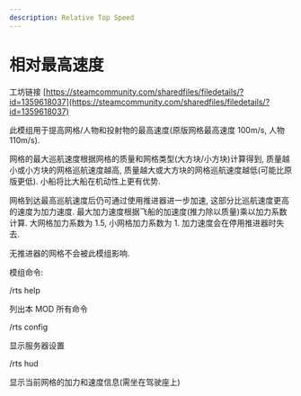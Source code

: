 ```yaml
---
description: Relative Top Speed
---
```


# 相对最高速度

工坊链接 [https://steamcommunity.com/sharedfiles/filedetails/?id=1359618037](https://steamcommunity.com/sharedfiles/filedetails/?id=1359618037)

此模组用于提高网格/人物和投射物的最高速度(原版网格最高速度 100m/s, 人物 110m/s).

网格的最大巡航速度根据网格的质量和网格类型(大方块/小方块)计算得到, 质量越小或小方块的网格巡航速度越高, 质量越大或大方块的网格巡航速度越低(可能比原版更低). 小船将比大船在机动性上更有优势.

网格到达最高巡航速度后仍可通过使用推进器进一步加速, 这部分比巡航速度更高的速度为加力速度. 最大加力速度根据飞船的加速度(推力除以质量)乘以加力系数计算. 大网格加力系数为 1.5, 小网格加力系数为 1. 加力速度会在停用推进器时失去.

无推进器的网格不会被此模组影响.



模组命令:

/rts help

列出本 MOD 所有命令

/rts config

显示服务器设置

/rts hud

显示当前网格的加力和速度信息(需坐在驾驶座上)
